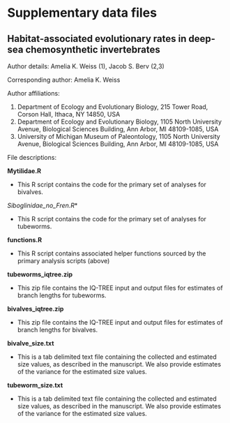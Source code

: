 
# Supplementary data files

## Habitat-associated evolutionary rates in deep-sea chemosynthetic invertebrates

Author details:
Amelia K. Weiss (1), Jacob S. Berv (2,3)

Corresponding author: Amelia K. Weiss

Author affiliations:

1.	Department of Ecology and Evolutionary Biology, 215 Tower Road, Corson Hall, Ithaca, NY 14850, USA
2.	Department of Ecology and Evolutionary Biology, 1105 North University Avenue, Biological Sciences Building, Ann Arbor, MI 48109-1085, USA
3.	University of Michigan Museum of Paleontology, 1105 North University Avenue, Biological Sciences Building, Ann Arbor, MI 48109-1085, USA

File descriptions:

**Mytilidae.R**
* This R script contains the code for the primary set of analyses for bivalves.

*Siboglinidae_no_Fren.R**
* This R script contains the code for the primary set of analyses for tubeworms.

**functions.R**
* This R script contains associated helper functions sourced by the primary analysis scripts (above)

**tubeworms_iqtree.zip**
* This zip file contains the IQ-TREE input and output files for estimates of branch lengths for tubeworms.

**bivalves_iqtree.zip**
* This zip file contains the IQ-TREE input and output files for estimates of branch lengths for bivalves.

**bivalve_size.txt**
* This is a tab delimited text file containing the collected and estimated size values, as described in the manuscript. We also provide estimates of the variance for the estimated size values.

**tubeworm_size.txt**
* This is a tab delimited text file containing the collected and estimated size values, as described in the manuscript. We also provide estimates of the variance for the estimated size values.

